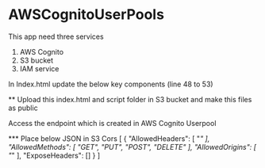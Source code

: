 # AWSCognitoUserPools


This app need three services
1. AWS Cognito
2. S3 bucket
3. IAM service

In Index.html update the below key components (line 48 to 53)
<User Pool ID>
<App Client ID>
<Region>
<Identity Pool ID>
  
** Upload this index.html and script folder in S3 bucket and make this files as public
  
  
Access the endpoint which is created in AWS Cognito Userpool  
  

  
  
  *** Place below JSON in S3 Cors
  [
    {
        "AllowedHeaders": [
            "*"
        ],
        "AllowedMethods": [
            "GET",
            "PUT",
            "POST",
            "DELETE"
        ],
        "AllowedOrigins": [
            "*"
        ],
        "ExposeHeaders": []
    }
]
